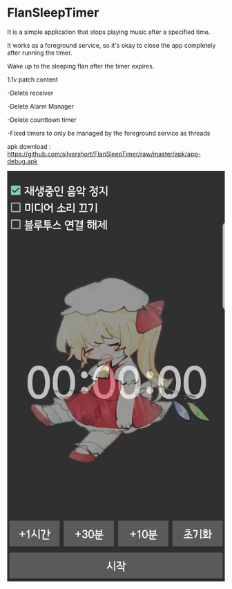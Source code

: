 # FlanSleepTimer

It is a simple application that stops playing music after a specified time.
 
It works as a foreground service, so it's okay to close the app completely after running the timer.
 
Wake up to the sleeping flan after the timer expires.
 
 
1.1v patch content

-Delete receiver

-Delete Alarm Manager

-Delete counttown timer

-Fixed timers to only be managed by the foreground service as threads


 
 
 apk download : https://github.com/silvershort/FlanSleepTimer/raw/master/apk/app-debug.apk


![이미지](./image/read_image.jpg)
